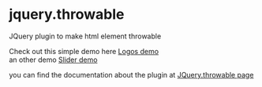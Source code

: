 jquery.throwable
================

JQuery plugin to make html element throwable <br>


Check out this simple demo here [Logos demo](http://benahm.github.com/jquery.throwable/logo.html)<br>
an other demo [Slider demo](http://benahm.github.com/jquery.throwable/slider.html)<br>

you can find the documentation about the plugin at [JQuery.throwable page](http://benahm.github.com/jquery.throwable/)
